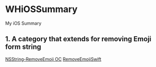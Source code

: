 # WHiOSSummary
My iOS Summary

## 1. A category that extends for removing Emoji form string
[NSString-RemoveEmoji OC](https://github.com/woxtu/NSString-RemoveEmoji)    [RemoveEmojiSwift](https://github.com/jackdao1992/RemoveEmojiSwift)


